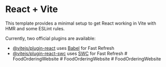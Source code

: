 # React + Vite

This template provides a minimal setup to get React working in Vite with HMR and some ESLint rules.

Currently, two official plugins are available:

- [@vitejs/plugin-react](https://github.com/vitejs/vite-plugin-react/blob/main/packages/plugin-react/README.md) uses [Babel](https://babeljs.io/) for Fast Refresh
- [@vitejs/plugin-react-swc](https://github.com/vitejs/vite-plugin-react-swc) uses [SWC](https://swc.rs/) for Fast Refresh
#   F o o d O r d e r i n g W e b s i t e  
 #   F o o d O r d e r i n g W e b s i t e  
 #   F o o d O r d e r i n g W e b s i t e  
 
